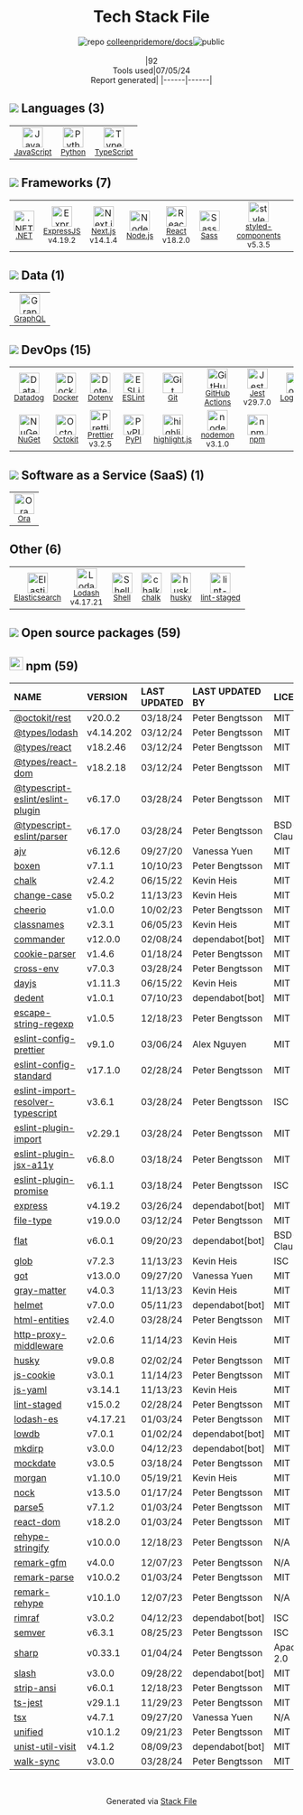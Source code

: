 <!--
&lt;--- Readme.md Snippet without images Start ---&gt;
## Tech Stack
colleenpridemore/docs is built on the following main stack:

- [JavaScript](https://developer.mozilla.org/en-US/docs/Web/JavaScript) – Languages
- [Python](https://www.python.org) – Languages
- [TypeScript](http://www.typescriptlang.org) – Languages
- [.NET](http://www.microsoft.com/net/) – Frameworks (Full Stack)
- [ExpressJS](http://expressjs.com/) – Microframeworks (Backend)
- [Next.js](https://nextjs.org/) – Frameworks (Full Stack)
- [Node.js](http://nodejs.org/) – Frameworks (Full Stack)
- [React](https://reactjs.org/) – Javascript UI Libraries
- [Sass](http://sass-lang.com/) – CSS Pre-processors / Extensions
- [styled-components](https://styled-components.com) – JavaScript Framework Components
- [GraphQL](http://graphql.org/) – Query Languages
- [Datadog](https://www.datadoghq.com/lpg/?utm_source=Advertisement&utm_medium=StackShare&utm_campaign=StackShare-Other) – Performance Monitoring
- [Docker](https://www.docker.com/) – Virtual Machine Platforms & Containers
- [ESLint](http://eslint.org/) – Code Review
- [GitHub Actions](https://github.com/features/actions) – Continuous Integration
- [Jest](http://facebook.github.io/jest/) – Javascript Testing Framework
- [Logstash](http://logstash.net/) – Log Management
- [Octokit](https://github.com/octokit/octokit.net) – Tools for GitHub
- [Prettier](https://prettier.io/) – Code Review
- [highlight.js](https://highlightjs.org/) – Text Editor
- [nodemon](http://nodemon.io/) – node.js Application Monitoring
- [Ora](https://ora.pm/) – Project Management
- [Elasticsearch](https://www.elastic.co/products/elasticsearch) – Search as a Service
- [Lodash](https://lodash.com) – Javascript Utilities & Libraries
- [Shell](https://en.wikipedia.org/wiki/Shell_script) – Shells

Full tech stack [here](/techstack.md)

&lt;--- Readme.md Snippet without images End ---&gt;

&lt;--- Readme.md Snippet with images Start ---&gt;
## Tech Stack
colleenpridemore/docs is built on the following main stack:

- <img width='25' height='25' src='https://img.stackshare.io/service/1209/javascript.jpeg' alt='JavaScript'/> [JavaScript](https://developer.mozilla.org/en-US/docs/Web/JavaScript) – Languages
- <img width='25' height='25' src='https://img.stackshare.io/service/993/pUBY5pVj.png' alt='Python'/> [Python](https://www.python.org) – Languages
- <img width='25' height='25' src='https://img.stackshare.io/service/1612/bynNY5dJ.jpg' alt='TypeScript'/> [TypeScript](http://www.typescriptlang.org) – Languages
- <img width='25' height='25' src='https://img.stackshare.io/service/1014/IoPy1dce_400x400.png' alt='.NET'/> [.NET](http://www.microsoft.com/net/) – Frameworks (Full Stack)
- <img width='25' height='25' src='https://img.stackshare.io/service/1163/hashtag.png' alt='ExpressJS'/> [ExpressJS](http://expressjs.com/) – Microframeworks (Backend)
- <img width='25' height='25' src='https://img.stackshare.io/service/5936/nextjs.png' alt='Next.js'/> [Next.js](https://nextjs.org/) – Frameworks (Full Stack)
- <img width='25' height='25' src='https://img.stackshare.io/service/1011/n1JRsFeB_400x400.png' alt='Node.js'/> [Node.js](http://nodejs.org/) – Frameworks (Full Stack)
- <img width='25' height='25' src='https://img.stackshare.io/service/1020/OYIaJ1KK.png' alt='React'/> [React](https://reactjs.org/) – Javascript UI Libraries
- <img width='25' height='25' src='https://img.stackshare.io/service/1171/jCR2zNJV.png' alt='Sass'/> [Sass](http://sass-lang.com/) – CSS Pre-processors / Extensions
- <img width='25' height='25' src='https://img.stackshare.io/service/6749/styled-components.png' alt='styled-components'/> [styled-components](https://styled-components.com) – JavaScript Framework Components
- <img width='25' height='25' src='https://img.stackshare.io/service/3820/12972006.png' alt='GraphQL'/> [GraphQL](http://graphql.org/) – Query Languages
- <img width='25' height='25' src='https://img.stackshare.io/service/669/default_34b3b9b42d07c33ac47ecdff75dd6f4f82aa70ee.jpg' alt='Datadog'/> [Datadog](https://www.datadoghq.com/lpg/?utm_source=Advertisement&utm_medium=StackShare&utm_campaign=StackShare-Other) – Performance Monitoring
- <img width='25' height='25' src='https://img.stackshare.io/service/586/n4u37v9t_400x400.png' alt='Docker'/> [Docker](https://www.docker.com/) – Virtual Machine Platforms & Containers
- <img width='25' height='25' src='https://img.stackshare.io/service/3337/Q4L7Jncy.jpg' alt='ESLint'/> [ESLint](http://eslint.org/) – Code Review
- <img width='25' height='25' src='https://img.stackshare.io/service/11563/actions.png' alt='GitHub Actions'/> [GitHub Actions](https://github.com/features/actions) – Continuous Integration
- <img width='25' height='25' src='https://img.stackshare.io/service/830/jest.png' alt='Jest'/> [Jest](http://facebook.github.io/jest/) – Javascript Testing Framework
- <img width='25' height='25' src='https://img.stackshare.io/service/1683/preview.png' alt='Logstash'/> [Logstash](http://logstash.net/) – Log Management
- <img width='25' height='25' src='https://img.stackshare.io/service/9827/octokit-dotnet_2.png' alt='Octokit'/> [Octokit](https://github.com/octokit/octokit.net) – Tools for GitHub
- <img width='25' height='25' src='https://img.stackshare.io/service/7035/default_66f265943abed56bcdbfca1c866a4261b1fbb063.jpg' alt='Prettier'/> [Prettier](https://prettier.io/) – Code Review
- <img width='25' height='25' src='https://img.stackshare.io/service/6888/c17e7d9688d86bd9f9506ec1fbd6d200_400x400.png' alt='highlight.js'/> [highlight.js](https://highlightjs.org/) – Text Editor
- <img width='25' height='25' src='https://img.stackshare.io/service/5577/preview.png' alt='nodemon'/> [nodemon](http://nodemon.io/) – node.js Application Monitoring
- <img width='25' height='25' src='https://img.stackshare.io/service/6925/preview.png' alt='Ora'/> [Ora](https://ora.pm/) – Project Management
- <img width='25' height='25' src='https://img.stackshare.io/service/841/Image_2019-05-20_at_4.58.04_PM.png' alt='Elasticsearch'/> [Elasticsearch](https://www.elastic.co/products/elasticsearch) – Search as a Service
- <img width='25' height='25' src='https://img.stackshare.io/service/2438/lodash.png' alt='Lodash'/> [Lodash](https://lodash.com) – Javascript Utilities & Libraries
- <img width='25' height='25' src='https://img.stackshare.io/service/4631/default_c2062d40130562bdc836c13dbca02d318205a962.png' alt='Shell'/> [Shell](https://en.wikipedia.org/wiki/Shell_script) – Shells

Full tech stack [here](/techstack.md)

&lt;--- Readme.md Snippet with images End ---&gt;
-->
<div align="center">

# Tech Stack File
![](https://img.stackshare.io/repo.svg "repo") [colleenpridemore/docs](https://github.com/colleenpridemore/docs)![](https://img.stackshare.io/public_badge.svg "public")
<br/><br/>
|92<br/>Tools used|07/05/24 <br/>Report generated|
|------|------|
</div>

## <img src='https://img.stackshare.io/languages.svg'/> Languages (3)
<table><tr>
  <td align='center'>
  <img width='36' height='36' src='https://img.stackshare.io/service/1209/javascript.jpeg' alt='JavaScript'>
  <br>
  <sub><a href="https://developer.mozilla.org/en-US/docs/Web/JavaScript">JavaScript</a></sub>
  <br>
  <sub></sub>
</td>

<td align='center'>
  <img width='36' height='36' src='https://img.stackshare.io/service/993/pUBY5pVj.png' alt='Python'>
  <br>
  <sub><a href="https://www.python.org">Python</a></sub>
  <br>
  <sub></sub>
</td>

<td align='center'>
  <img width='36' height='36' src='https://img.stackshare.io/service/1612/bynNY5dJ.jpg' alt='TypeScript'>
  <br>
  <sub><a href="http://www.typescriptlang.org">TypeScript</a></sub>
  <br>
  <sub></sub>
</td>

</tr>
</table>

## <img src='https://img.stackshare.io/frameworks.svg'/> Frameworks (7)
<table><tr>
  <td align='center'>
  <img width='36' height='36' src='https://img.stackshare.io/service/1014/IoPy1dce_400x400.png' alt='.NET'>
  <br>
  <sub><a href="http://www.microsoft.com/net/">.NET</a></sub>
  <br>
  <sub></sub>
</td>

<td align='center'>
  <img width='36' height='36' src='https://img.stackshare.io/service/1163/hashtag.png' alt='ExpressJS'>
  <br>
  <sub><a href="http://expressjs.com/">ExpressJS</a></sub>
  <br>
  <sub>v4.19.2</sub>
</td>

<td align='center'>
  <img width='36' height='36' src='https://img.stackshare.io/service/5936/nextjs.png' alt='Next.js'>
  <br>
  <sub><a href="https://nextjs.org/">Next.js</a></sub>
  <br>
  <sub>v14.1.4</sub>
</td>

<td align='center'>
  <img width='36' height='36' src='https://img.stackshare.io/service/1011/n1JRsFeB_400x400.png' alt='Node.js'>
  <br>
  <sub><a href="http://nodejs.org/">Node.js</a></sub>
  <br>
  <sub></sub>
</td>

<td align='center'>
  <img width='36' height='36' src='https://img.stackshare.io/service/1020/OYIaJ1KK.png' alt='React'>
  <br>
  <sub><a href="https://reactjs.org/">React</a></sub>
  <br>
  <sub>v18.2.0</sub>
</td>

<td align='center'>
  <img width='36' height='36' src='https://img.stackshare.io/service/1171/jCR2zNJV.png' alt='Sass'>
  <br>
  <sub><a href="http://sass-lang.com/">Sass</a></sub>
  <br>
  <sub></sub>
</td>

<td align='center'>
  <img width='36' height='36' src='https://img.stackshare.io/service/6749/styled-components.png' alt='styled-components'>
  <br>
  <sub><a href="https://styled-components.com">styled-components</a></sub>
  <br>
  <sub>v5.3.5</sub>
</td>

</tr>
</table>

## <img src='https://img.stackshare.io/databases.svg'/> Data (1)
<table><tr>
  <td align='center'>
  <img width='36' height='36' src='https://img.stackshare.io/service/3820/12972006.png' alt='GraphQL'>
  <br>
  <sub><a href="http://graphql.org/">GraphQL</a></sub>
  <br>
  <sub></sub>
</td>

</tr>
</table>

## <img src='https://img.stackshare.io/devops.svg'/> DevOps (15)
<table><tr>
  <td align='center'>
  <img width='36' height='36' src='https://img.stackshare.io/service/669/default_34b3b9b42d07c33ac47ecdff75dd6f4f82aa70ee.jpg' alt='Datadog'>
  <br>
  <sub><a href="https://www.datadoghq.com/lpg/?utm_source=Advertisement&utm_medium=StackShare&utm_campaign=StackShare-Other">Datadog</a></sub>
  <br>
  <sub></sub>
</td>

<td align='center'>
  <img width='36' height='36' src='https://img.stackshare.io/service/586/n4u37v9t_400x400.png' alt='Docker'>
  <br>
  <sub><a href="https://www.docker.com/">Docker</a></sub>
  <br>
  <sub></sub>
</td>

<td align='center'>
  <img width='36' height='36' src='https://img.stackshare.io/service/8067/default_90dcb1286af7685c68df319c764b80704df1155b.png' alt='Dotenv'>
  <br>
  <sub><a href="https://github.com/motdotla/dotenv">Dotenv</a></sub>
  <br>
  <sub></sub>
</td>

<td align='center'>
  <img width='36' height='36' src='https://img.stackshare.io/service/3337/Q4L7Jncy.jpg' alt='ESLint'>
  <br>
  <sub><a href="http://eslint.org/">ESLint</a></sub>
  <br>
  <sub></sub>
</td>

<td align='center'>
  <img width='36' height='36' src='https://img.stackshare.io/service/1046/git.png' alt='Git'>
  <br>
  <sub><a href="http://git-scm.com/">Git</a></sub>
  <br>
  <sub></sub>
</td>

<td align='center'>
  <img width='36' height='36' src='https://img.stackshare.io/service/11563/actions.png' alt='GitHub Actions'>
  <br>
  <sub><a href="https://github.com/features/actions">GitHub Actions</a></sub>
  <br>
  <sub></sub>
</td>

<td align='center'>
  <img width='36' height='36' src='https://img.stackshare.io/service/830/jest.png' alt='Jest'>
  <br>
  <sub><a href="http://facebook.github.io/jest/">Jest</a></sub>
  <br>
  <sub>v29.7.0</sub>
</td>

<td align='center'>
  <img width='36' height='36' src='https://img.stackshare.io/service/1683/preview.png' alt='Logstash'>
  <br>
  <sub><a href="http://logstash.net/">Logstash</a></sub>
  <br>
  <sub></sub>
</td>

</tr>
<tr>
  <td align='center'>
  <img width='36' height='36' src='https://img.stackshare.io/service/2637/6I3oEOP4_400x400.jpg' alt='NuGet'>
  <br>
  <sub><a href="https://www.nuget.org/">NuGet</a></sub>
  <br>
  <sub></sub>
</td>

<td align='center'>
  <img width='36' height='36' src='https://img.stackshare.io/service/9827/octokit-dotnet_2.png' alt='Octokit'>
  <br>
  <sub><a href="https://github.com/octokit/octokit.net">Octokit</a></sub>
  <br>
  <sub></sub>
</td>

<td align='center'>
  <img width='36' height='36' src='https://img.stackshare.io/service/7035/default_66f265943abed56bcdbfca1c866a4261b1fbb063.jpg' alt='Prettier'>
  <br>
  <sub><a href="https://prettier.io/">Prettier</a></sub>
  <br>
  <sub>v3.2.5</sub>
</td>

<td align='center'>
  <img width='36' height='36' src='https://img.stackshare.io/service/12572/-RIWgodF_400x400.jpg' alt='PyPI'>
  <br>
  <sub><a href="https://pypi.org/">PyPI</a></sub>
  <br>
  <sub></sub>
</td>

<td align='center'>
  <img width='36' height='36' src='https://img.stackshare.io/service/6888/c17e7d9688d86bd9f9506ec1fbd6d200_400x400.png' alt='highlight.js'>
  <br>
  <sub><a href="https://highlightjs.org/">highlight.js</a></sub>
  <br>
  <sub></sub>
</td>

<td align='center'>
  <img width='36' height='36' src='https://img.stackshare.io/service/5577/preview.png' alt='nodemon'>
  <br>
  <sub><a href="http://nodemon.io/">nodemon</a></sub>
  <br>
  <sub>v3.1.0</sub>
</td>

<td align='center'>
  <img width='36' height='36' src='https://img.stackshare.io/service/1120/lejvzrnlpb308aftn31u.png' alt='npm'>
  <br>
  <sub><a href="https://www.npmjs.com/">npm</a></sub>
  <br>
  <sub></sub>
</td>

</tr>
</table>

## <img src='https://img.stackshare.io/saas.svg'/> Software as a Service (SaaS) (1)
<table><tr>
  <td align='center'>
  <img width='36' height='36' src='https://img.stackshare.io/service/6925/preview.png' alt='Ora'>
  <br>
  <sub><a href="https://ora.pm/">Ora</a></sub>
  <br>
  <sub></sub>
</td>

</tr>
</table>

## Other (6)
<table><tr>
  <td align='center'>
  <img width='36' height='36' src='https://img.stackshare.io/service/841/Image_2019-05-20_at_4.58.04_PM.png' alt='Elasticsearch'>
  <br>
  <sub><a href="https://www.elastic.co/products/elasticsearch">Elasticsearch</a></sub>
  <br>
  <sub></sub>
</td>

<td align='center'>
  <img width='36' height='36' src='https://img.stackshare.io/service/2438/lodash.png' alt='Lodash'>
  <br>
  <sub><a href="https://lodash.com">Lodash</a></sub>
  <br>
  <sub>v4.17.21</sub>
</td>

<td align='center'>
  <img width='36' height='36' src='https://img.stackshare.io/service/4631/default_c2062d40130562bdc836c13dbca02d318205a962.png' alt='Shell'>
  <br>
  <sub><a href="https://en.wikipedia.org/wiki/Shell_script">Shell</a></sub>
  <br>
  <sub></sub>
</td>

<td align='center'>
  <img width='36' height='36' src='https://img.stackshare.io/service/8072/13122722.png' alt='chalk'>
  <br>
  <sub><a href="https://github.com/chalk/chalk">chalk</a></sub>
  <br>
  <sub></sub>
</td>

<td align='center'>
  <img width='36' height='36' src='https://img.stackshare.io/service/9527/5502029.jpeg' alt='husky'>
  <br>
  <sub><a href="https://github.com/typicode/husky">husky</a></sub>
  <br>
  <sub></sub>
</td>

<td align='center'>
  <img width='36' height='36' src='https://img.stackshare.io/service/10577/11071.jpeg' alt='lint-staged'>
  <br>
  <sub><a href="https://github.com/okonet/lint-staged">lint-staged</a></sub>
  <br>
  <sub></sub>
</td>

</tr>
</table>


## <img src='https://img.stackshare.io/group.svg' /> Open source packages (59)</h2>

## <img width='24' height='24' src='https://img.stackshare.io/service/1120/lejvzrnlpb308aftn31u.png'/> npm (59)

|NAME|VERSION|LAST UPDATED|LAST UPDATED BY|LICENSE|VULNERABILITIES|
|:------|:------|:------|:------|:------|:------|
|[@octokit/rest](https://www.npmjs.com/@octokit/rest)|v20.0.2|03/18/24|Peter Bengtsson |MIT|N/A|
|[@types/lodash](https://www.npmjs.com/@types/lodash)|v4.14.202|03/12/24|Peter Bengtsson |MIT|N/A|
|[@types/react](https://www.npmjs.com/@types/react)|v18.2.46|03/12/24|Peter Bengtsson |MIT|N/A|
|[@types/react-dom](https://www.npmjs.com/@types/react-dom)|v18.2.18|03/12/24|Peter Bengtsson |MIT|N/A|
|[@typescript-eslint/eslint-plugin](https://www.npmjs.com/@typescript-eslint/eslint-plugin)|v6.17.0|03/28/24|Peter Bengtsson |MIT|N/A|
|[@typescript-eslint/parser](https://www.npmjs.com/@typescript-eslint/parser)|v6.17.0|03/28/24|Peter Bengtsson |BSD-2-Clause|N/A|
|[ajv](https://www.npmjs.com/ajv)|v6.12.6|09/27/20|Vanessa Yuen |MIT|N/A|
|[boxen](https://www.npmjs.com/boxen)|v7.1.1|10/10/23|Peter Bengtsson |MIT|N/A|
|[chalk](https://www.npmjs.com/chalk)|v2.4.2|06/15/22|Kevin Heis |MIT|N/A|
|[change-case](https://www.npmjs.com/change-case)|v5.0.2|11/13/23|Kevin Heis |MIT|N/A|
|[cheerio](https://www.npmjs.com/cheerio)|v1.0.0|10/02/23|Peter Bengtsson |MIT|N/A|
|[classnames](https://www.npmjs.com/classnames)|v2.3.1|06/05/23|Kevin Heis |MIT|N/A|
|[commander](https://www.npmjs.com/commander)|v12.0.0|02/08/24|dependabot[bot] |MIT|N/A|
|[cookie-parser](https://www.npmjs.com/cookie-parser)|v1.4.6|01/18/24|Peter Bengtsson |MIT|N/A|
|[cross-env](https://www.npmjs.com/cross-env)|v7.0.3|03/28/24|Peter Bengtsson |MIT|N/A|
|[dayjs](https://www.npmjs.com/dayjs)|v1.11.3|06/15/22|Kevin Heis |MIT|N/A|
|[dedent](https://www.npmjs.com/dedent)|v1.0.1|07/10/23|dependabot[bot] |MIT|N/A|
|[escape-string-regexp](https://www.npmjs.com/escape-string-regexp)|v1.0.5|12/18/23|Peter Bengtsson |MIT|N/A|
|[eslint-config-prettier](https://www.npmjs.com/eslint-config-prettier)|v9.1.0|03/06/24|Alex Nguyen |MIT|N/A|
|[eslint-config-standard](https://www.npmjs.com/eslint-config-standard)|v17.1.0|02/28/24|Peter Bengtsson |MIT|N/A|
|[eslint-import-resolver-typescript](https://www.npmjs.com/eslint-import-resolver-typescript)|v3.6.1|03/28/24|Peter Bengtsson |ISC|N/A|
|[eslint-plugin-import](https://www.npmjs.com/eslint-plugin-import)|v2.29.1|03/28/24|Peter Bengtsson |MIT|N/A|
|[eslint-plugin-jsx-a11y](https://www.npmjs.com/eslint-plugin-jsx-a11y)|v6.8.0|03/18/24|Peter Bengtsson |MIT|N/A|
|[eslint-plugin-promise](https://www.npmjs.com/eslint-plugin-promise)|v6.1.1|03/18/24|Peter Bengtsson |ISC|N/A|
|[express](https://www.npmjs.com/express)|v4.19.2|03/26/24|dependabot[bot] |MIT|N/A|
|[file-type](https://www.npmjs.com/file-type)|v19.0.0|03/12/24|Peter Bengtsson |MIT|N/A|
|[flat](https://www.npmjs.com/flat)|v6.0.1|09/20/23|dependabot[bot] |BSD-3-Clause|N/A|
|[glob](https://www.npmjs.com/glob)|v7.2.3|11/13/23|Kevin Heis |ISC|N/A|
|[got](https://www.npmjs.com/got)|v13.0.0|09/27/20|Vanessa Yuen |MIT|N/A|
|[gray-matter](https://www.npmjs.com/gray-matter)|v4.0.3|11/13/23|Kevin Heis |MIT|N/A|
|[helmet](https://www.npmjs.com/helmet)|v7.0.0|05/11/23|dependabot[bot] |MIT|N/A|
|[html-entities](https://www.npmjs.com/html-entities)|v2.4.0|03/28/24|Peter Bengtsson |MIT|N/A|
|[http-proxy-middleware](https://www.npmjs.com/http-proxy-middleware)|v2.0.6|11/14/23|Kevin Heis |MIT|N/A|
|[husky](https://www.npmjs.com/husky)|v9.0.8|02/02/24|Peter Bengtsson |MIT|N/A|
|[js-cookie](https://www.npmjs.com/js-cookie)|v3.0.1|11/14/23|Peter Bengtsson |MIT|N/A|
|[js-yaml](https://www.npmjs.com/js-yaml)|v3.14.1|11/13/23|Kevin Heis |MIT|N/A|
|[lint-staged](https://www.npmjs.com/lint-staged)|v15.0.2|02/28/24|Peter Bengtsson |MIT|N/A|
|[lodash-es](https://www.npmjs.com/lodash-es)|v4.17.21|01/03/24|Peter Bengtsson |MIT|N/A|
|[lowdb](https://www.npmjs.com/lowdb)|v7.0.1|01/02/24|dependabot[bot] |MIT|N/A|
|[mkdirp](https://www.npmjs.com/mkdirp)|v3.0.0|04/12/23|dependabot[bot] |MIT|N/A|
|[mockdate](https://www.npmjs.com/mockdate)|v3.0.5|03/18/24|Peter Bengtsson |MIT|N/A|
|[morgan](https://www.npmjs.com/morgan)|v1.10.0|05/19/21|Kevin Heis |MIT|N/A|
|[nock](https://www.npmjs.com/nock)|v13.5.0|01/17/24|Peter Bengtsson |MIT|N/A|
|[parse5](https://www.npmjs.com/parse5)|v7.1.2|01/03/24|Peter Bengtsson |MIT|N/A|
|[react-dom](https://www.npmjs.com/react-dom)|v18.2.0|01/03/24|Peter Bengtsson |MIT|N/A|
|[rehype-stringify](https://www.npmjs.com/rehype-stringify)|v10.0.0|12/18/23|Peter Bengtsson |N/A|N/A|
|[remark-gfm](https://www.npmjs.com/remark-gfm)|v4.0.0|12/07/23|Peter Bengtsson |N/A|N/A|
|[remark-parse](https://www.npmjs.com/remark-parse)|v10.0.2|01/03/24|Peter Bengtsson |MIT|N/A|
|[remark-rehype](https://www.npmjs.com/remark-rehype)|v10.1.0|12/07/23|Peter Bengtsson |N/A|N/A|
|[rimraf](https://www.npmjs.com/rimraf)|v3.0.2|04/12/23|dependabot[bot] |ISC|N/A|
|[semver](https://www.npmjs.com/semver)|v6.3.1|08/25/23|Peter Bengtsson |ISC|N/A|
|[sharp](https://www.npmjs.com/sharp)|v0.33.1|01/04/24|Peter Bengtsson |Apache-2.0|N/A|
|[slash](https://www.npmjs.com/slash)|v3.0.0|09/28/22|dependabot[bot] |MIT|N/A|
|[strip-ansi](https://www.npmjs.com/strip-ansi)|v6.0.1|12/18/23|Peter Bengtsson |MIT|N/A|
|[ts-jest](https://www.npmjs.com/ts-jest)|v29.1.1|11/29/23|Peter Bengtsson |MIT|N/A|
|[tsx](https://www.npmjs.com/tsx)|v4.7.1|09/27/20|Vanessa Yuen |N/A|N/A|
|[unified](https://www.npmjs.com/unified)|v10.1.2|09/21/23|Peter Bengtsson |MIT|N/A|
|[unist-util-visit](https://www.npmjs.com/unist-util-visit)|v4.1.2|08/09/23|dependabot[bot] |MIT|N/A|
|[walk-sync](https://www.npmjs.com/walk-sync)|v3.0.0|03/28/24|Peter Bengtsson |MIT|N/A|

<br/>
<div align='center'>

Generated via [Stack File](https://github.com/marketplace/stack-file)
